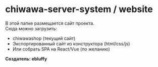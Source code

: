 # chiwawa-server-system / website

В этой папке размещается сайт проекта.  
Сюда можно загрузить:
- chiwawashop (текущий сайт)
- Экспортированный сайт из конструктора (html/css/js)
- Или собрать SPA на React/Vue (по желанию)

**Создатель: ebluffy**